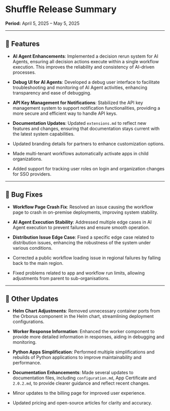 # Shuffle Release Summary

**Period:** April 5, 2025 – May 5, 2025

---

## 🚀 Features

* **AI Agent Enhancements**: Implemented a decision rerun system for AI Agents, ensuring all decision actions execute within a single workflow execution. This improves the reliability and consistency of AI-driven processes.

* **Debug UI for AI Agents**: Developed a debug user interface to facilitate troubleshooting and monitoring of AI Agent activities, enhancing transparency and ease of debugging.

* **API Key Management for Notifications**: Stabilized the API key management system to support notification functionalities, providing a more secure and efficient way to handle API keys.

* **Documentation Updates**: Updated `extensions.md` to reflect new features and changes, ensuring that documentation stays current with the latest system capabilities.
* Updated branding details for partners to enhance customization options.
* Made multi-tenant workflows automatically activate apps in child organizations.
* Added support for tracking user roles on login and organization changes for SSO providers.

---

## 🐞 Bug Fixes

* **Workflow Page Crash Fix**: Resolved an issue causing the workflow page to crash in on-premise deployments, improving system stability.

* **AI Agent Execution Stability**: Addressed multiple edge cases in AI Agent execution to prevent failures and ensure smooth operation.

* **Distribution Issue Edge Case**: Fixed a specific edge case related to distribution issues, enhancing the robustness of the system under various conditions.
  
* Corrected a public workflow loading issue in regional failures by falling back to the main region.

* Fixed problems related to app and workflow run limits, allowing adjustments from parent to sub-organisations.

---

## 🔧 Other Updates

* **Helm Chart Adjustments**: Removed unnecessary container ports from the Orborus component in the Helm chart, streamlining deployment configurations.

* **Worker Response Information**: Enhanced the worker component to provide more detailed information in responses, aiding in debugging and monitoring.

* **Python Apps Simplification**: Performed multiple simplifications and rebuilds of Python applications to improve maintainability and performance.

* **Documentation Enhancements**: Made several updates to documentation files, including `configuration.md`, App Certificate and `2.0.2.md`, to provide clearer guidance and reflect recent changes.

* Minor updates to the billing page for improved user experience.

* Updated pricing and open-source articles for clarity and accuracy.
